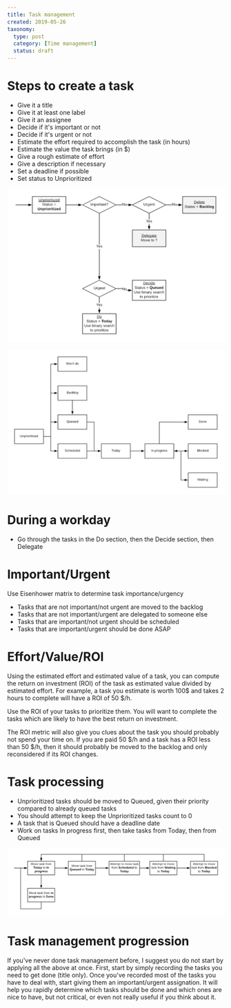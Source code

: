 ```yaml
---
title: Task management
created: 2019-05-26
taxonomy:
  type: post
  category: [Time management]
  status: draft
---
```


# Steps to create a task
* Give it a title
* Give it at least one label
* Give it an assignee
* Decide if it's important or not
* Decide if it's urgent or not
* Estimate the effort required to accomplish the task (in hours)
* Estimate the value the task brings (in $)
* Give a rough estimate of effort
* Give a description if necessary
* Set a deadline if possible
* Set status to Unprioritized

![Task creation](images/Task-creation.png)

![Task states](images/Task-states.png)

# During a workday
* Go through the tasks in the Do section, then the Decide section, then Delegate

# Important/Urgent
Use Eisenhower matrix to determine task importance/urgency
* Tasks that are not important/not urgent are moved to the backlog
* Tasks that are not important/urgent are delegated to someone else
* Tasks that are important/not urgent should be scheduled
* Tasks that are important/urgent should be done ASAP

# Effort/Value/ROI
Using the estimated effort and estimated value of a task, you can compute the return on investment (ROI) of the task as estimated value divided by estimated effort. For example, a task you estimate is worth 100$ and takes 2 hours to complete will have a ROI of 50 $/h.

Use the ROI of your tasks to prioritize them. You will want to complete the tasks which are likely to have the best return on investment.

The ROI metric will also give you clues about the task you should probably not spend your time on. If you are paid 50 $/h and a task has a ROI less than 50 $/h, then it should probably be moved to the backlog and only reconsidered if its ROI changes.

# Task processing
* Unprioritized tasks should be moved to Queued, given their priority compared to already queued tasks
* You should attempt to keep the Unprioritized tasks count to 0
* A task that is Queued should have a deadline date
* Work on tasks In progress first, then take tasks from Today, then from Queued

![Task processing loop](images/Task-processing-loop.png)

# Task management progression
If you've never done task management before, I suggest you do not start by applying all the above at once. First, start by simply recording the tasks you need to get done (title only). Once you've recorded most of the tasks you have to deal with, start giving them an important/urgent assignation. It will help you rapidly determine which tasks should be done and which ones are nice to have, but not critical, or even not really useful if you think about it.
